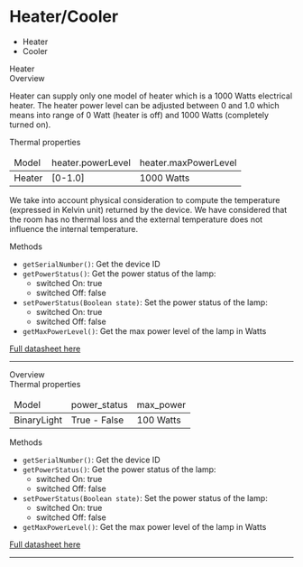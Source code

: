 Heater/Cooler
====

* Heater
* Cooler


<div class="idCard">

<div class="titleCard">Heater</div>
 
<div class="descriptionCard">Overview</div> 
 
Heater can supply only one model of heater which is a 1000 Watts electrical heater. 
The heater power level can be adjusted between 0 and 1.0 which means into range of 0 Watt (heater is off) and 1000 Watts (completely turned on).

<div class="propertiesCard">Thermal properties</div>

<table>
	<thead>
		<tr>
    		<td>Model</td>
        	<td>heater.powerLevel</td>
        	<td>heater.maxPowerLevel</td>
    	</tr>
    </thead>
    <tbody>
		<tr>
    		<td>Heater</td>
       	 	<td>[0-1.0]</td>
        	<td>1000 Watts</td>
    	</tr>
    </tbody>
</table>

We take into account physical consideration to compute the temperature (expressed in Kelvin unit) returned by the device. We have considered that the room has no thermal loss and the external temperature does not influence the internal temperature.

        
<div class="methodsCard">Methods</div>
<ul>
<li><code>getSerialNumber()</code>: Get the device ID</li>
<li><code>getPowerStatus()</code>: Get the power status of the lamp:
<ul>
<li>switched On: true</li>
<li>switched Off: false</li>
</ul>
</li>
<li><code>setPowerStatus(Boolean state)</code>: Set the power status of the lamp:
<ul>
<li>switched On: true</li>
<li>switched Off: false</li>
</ul>
</li>
<li><code>getMaxPowerLevel()</code>: Get the max power level of the lamp in Watts</li>
</ul>

[Full datasheet here](http://example.net/)

</div>


* * * * 


<div class="idCard">

<div class="titleCard"></div>
 
<div class="descriptionCard">Overview</div> 
 
 
<div class="propertiesCard">Thermal properties</div>

<table>
	<thead>
		<tr>
    		<td>Model</td>
        	<td>power_status</td>
        	<td>max_power</td>
    	</tr>
    </thead>
    <tbody>
		<tr>
    		<td>BinaryLight</td>
       	 	<td>True - False</td>
        	<td>100 Watts</td>
    	</tr>
    </tbody>
</table>



        
<div class="methodsCard">Methods</div>
<ul>
<li><code>getSerialNumber()</code>: Get the device ID</li>
<li><code>getPowerStatus()</code>: Get the power status of the lamp:
<ul>
<li>switched On: true</li>
<li>switched Off: false</li>
</ul>
</li>
<li><code>setPowerStatus(Boolean state)</code>: Set the power status of the lamp:
<ul>
<li>switched On: true</li>
<li>switched Off: false</li>
</ul>
</li>
<li><code>getMaxPowerLevel()</code>: Get the max power level of the lamp in Watts</li>
</ul>

[Full datasheet here](http://example.net/)

</div>


* * * * 

